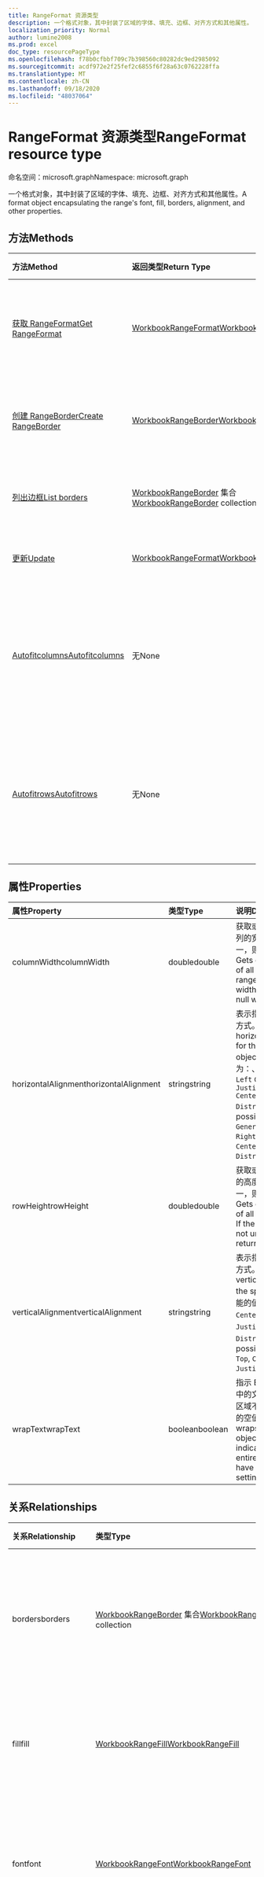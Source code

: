 ```yaml
---
title: RangeFormat 资源类型
description: 一个格式对象，其中封装了区域的字体、填充、边框、对齐方式和其他属性。
localization_priority: Normal
author: lumine2008
ms.prod: excel
doc_type: resourcePageType
ms.openlocfilehash: f78b0cfbbf709c7b398560c80282dc9ed2985092
ms.sourcegitcommit: acdf972e2f25fef2c6855f6f28a63c0762228ffa
ms.translationtype: MT
ms.contentlocale: zh-CN
ms.lasthandoff: 09/18/2020
ms.locfileid: "48037064"
---
```

# <a name="rangeformat-resource-type"></a><span data-ttu-id="ed424-103">RangeFormat 资源类型</span><span class="sxs-lookup"><span data-stu-id="ed424-103">RangeFormat resource type</span></span>

<span data-ttu-id="ed424-104">命名空间：microsoft.graph</span><span class="sxs-lookup"><span data-stu-id="ed424-104">Namespace: microsoft.graph</span></span>

<span data-ttu-id="ed424-105">一个格式对象，其中封装了区域的字体、填充、边框、对齐方式和其他属性。</span><span class="sxs-lookup"><span data-stu-id="ed424-105">A format object encapsulating the range's font, fill, borders, alignment, and other properties.</span></span>


## <a name="methods"></a><span data-ttu-id="ed424-106">方法</span><span class="sxs-lookup"><span data-stu-id="ed424-106">Methods</span></span>

| <span data-ttu-id="ed424-107">方法</span><span class="sxs-lookup"><span data-stu-id="ed424-107">Method</span></span>           | <span data-ttu-id="ed424-108">返回类型</span><span class="sxs-lookup"><span data-stu-id="ed424-108">Return Type</span></span>    |<span data-ttu-id="ed424-109">说明</span><span class="sxs-lookup"><span data-stu-id="ed424-109">Description</span></span>|
|:---------------|:--------|:----------|
|[<span data-ttu-id="ed424-110">获取 RangeFormat</span><span class="sxs-lookup"><span data-stu-id="ed424-110">Get RangeFormat</span></span>](../api/rangeformat-get.md) | [<span data-ttu-id="ed424-111">WorkbookRangeFormat</span><span class="sxs-lookup"><span data-stu-id="ed424-111">WorkbookRangeFormat</span></span>](rangeformat.md) |<span data-ttu-id="ed424-112">读取 rangeFormat 对象的属性和关系。</span><span class="sxs-lookup"><span data-stu-id="ed424-112">Read properties and relationships of rangeFormat object.</span></span>|
|[<span data-ttu-id="ed424-113">创建 RangeBorder</span><span class="sxs-lookup"><span data-stu-id="ed424-113">Create RangeBorder</span></span>](../api/rangeformat-post-borders.md) |[<span data-ttu-id="ed424-114">WorkbookRangeBorder</span><span class="sxs-lookup"><span data-stu-id="ed424-114">WorkbookRangeBorder</span></span>](rangeborder.md)| <span data-ttu-id="ed424-115">通过发布到边框集合创建新的 RangeBorder。</span><span class="sxs-lookup"><span data-stu-id="ed424-115">Create a new RangeBorder by posting to the borders collection.</span></span>|
|[<span data-ttu-id="ed424-116">列出边框</span><span class="sxs-lookup"><span data-stu-id="ed424-116">List borders</span></span>](../api/rangeformat-list-borders.md) |<span data-ttu-id="ed424-117">[WorkbookRangeBorder](rangeborder.md) 集合</span><span class="sxs-lookup"><span data-stu-id="ed424-117">[WorkbookRangeBorder](rangeborder.md) collection</span></span>| <span data-ttu-id="ed424-118">获取 RangeBorder 对象集合。</span><span class="sxs-lookup"><span data-stu-id="ed424-118">Get a RangeBorder object collection.</span></span>|
|[<span data-ttu-id="ed424-119">更新</span><span class="sxs-lookup"><span data-stu-id="ed424-119">Update</span></span>](../api/rangeformat-update.md) | [<span data-ttu-id="ed424-120">WorkbookRangeFormat</span><span class="sxs-lookup"><span data-stu-id="ed424-120">WorkbookRangeFormat</span></span>](rangeformat.md) |<span data-ttu-id="ed424-121">更新 RangeFormat 对象。</span><span class="sxs-lookup"><span data-stu-id="ed424-121">Update RangeFormat object.</span></span> |
|[<span data-ttu-id="ed424-122">Autofitcolumns</span><span class="sxs-lookup"><span data-stu-id="ed424-122">Autofitcolumns</span></span>](../api/rangeformat-autofitcolumns.md)|<span data-ttu-id="ed424-123">无</span><span class="sxs-lookup"><span data-stu-id="ed424-123">None</span></span>|<span data-ttu-id="ed424-124">根据列中的当前数据更改当前区域的列宽，以达到最佳宽度。</span><span class="sxs-lookup"><span data-stu-id="ed424-124">Changes the width of the columns of the current range to achieve the best fit, based on the current data in the columns.</span></span>|
|[<span data-ttu-id="ed424-125">Autofitrows</span><span class="sxs-lookup"><span data-stu-id="ed424-125">Autofitrows</span></span>](../api/rangeformat-autofitrows.md)|<span data-ttu-id="ed424-126">无</span><span class="sxs-lookup"><span data-stu-id="ed424-126">None</span></span>|<span data-ttu-id="ed424-127">根据列中的当前数据更改当前区域的行高，以达到最佳高度。</span><span class="sxs-lookup"><span data-stu-id="ed424-127">Changes the height of the rows of the current range to achieve the best fit, based on the current data in the columns.</span></span>|

## <a name="properties"></a><span data-ttu-id="ed424-128">属性</span><span class="sxs-lookup"><span data-stu-id="ed424-128">Properties</span></span>
| <span data-ttu-id="ed424-129">属性</span><span class="sxs-lookup"><span data-stu-id="ed424-129">Property</span></span>     | <span data-ttu-id="ed424-130">类型</span><span class="sxs-lookup"><span data-stu-id="ed424-130">Type</span></span>   |<span data-ttu-id="ed424-131">说明</span><span class="sxs-lookup"><span data-stu-id="ed424-131">Description</span></span>|
|:---------------|:--------|:----------|
|<span data-ttu-id="ed424-132">columnWidth</span><span class="sxs-lookup"><span data-stu-id="ed424-132">columnWidth</span></span>|<span data-ttu-id="ed424-133">double</span><span class="sxs-lookup"><span data-stu-id="ed424-133">double</span></span>|<span data-ttu-id="ed424-p101">获取或设置区域内的所有列的宽度。如果列宽不统一，则返回 NULL。</span><span class="sxs-lookup"><span data-stu-id="ed424-p101">Gets or sets the width of all colums within the range. If the column widths are not uniform, null will be returned.</span></span>|
|<span data-ttu-id="ed424-136">horizontalAlignment</span><span class="sxs-lookup"><span data-stu-id="ed424-136">horizontalAlignment</span></span>|<span data-ttu-id="ed424-137">string</span><span class="sxs-lookup"><span data-stu-id="ed424-137">string</span></span>|<span data-ttu-id="ed424-138">表示指定对象的水平对齐方式。</span><span class="sxs-lookup"><span data-stu-id="ed424-138">Represents the horizontal alignment for the specified object.</span></span> <span data-ttu-id="ed424-139">可能的值为：、、、、、、 `General` `Left` `Center` `Right` `Fill` `Justify` `CenterAcrossSelection` `Distributed` 。</span><span class="sxs-lookup"><span data-stu-id="ed424-139">The possible values are: `General`, `Left`, `Center`, `Right`, `Fill`, `Justify`, `CenterAcrossSelection`, `Distributed`.</span></span>|
|<span data-ttu-id="ed424-140">rowHeight</span><span class="sxs-lookup"><span data-stu-id="ed424-140">rowHeight</span></span>|<span data-ttu-id="ed424-141">double</span><span class="sxs-lookup"><span data-stu-id="ed424-141">double</span></span>|<span data-ttu-id="ed424-p103">获取或设置区域中所有行的高度。如果行高不统一，则返回 NULL。</span><span class="sxs-lookup"><span data-stu-id="ed424-p103">Gets or sets the height of all rows in the range. If the row heights are not uniform null will be returned.</span></span>|
|<span data-ttu-id="ed424-144">verticalAlignment</span><span class="sxs-lookup"><span data-stu-id="ed424-144">verticalAlignment</span></span>|<span data-ttu-id="ed424-145">string</span><span class="sxs-lookup"><span data-stu-id="ed424-145">string</span></span>|<span data-ttu-id="ed424-146">表示指定对象的垂直对齐方式。</span><span class="sxs-lookup"><span data-stu-id="ed424-146">Represents the vertical alignment for the specified object.</span></span> <span data-ttu-id="ed424-147">可能的值包括 `Top`、`Center`、`Bottom`、`Justify`、`Distributed`。</span><span class="sxs-lookup"><span data-stu-id="ed424-147">The possible values are: `Top`, `Center`, `Bottom`, `Justify`, `Distributed`.</span></span>|
|<span data-ttu-id="ed424-148">wrapText</span><span class="sxs-lookup"><span data-stu-id="ed424-148">wrapText</span></span>|<span data-ttu-id="ed424-149">boolean</span><span class="sxs-lookup"><span data-stu-id="ed424-149">boolean</span></span>|<span data-ttu-id="ed424-p105">指示 Excel 是否将对象中的文本换行。指示整个区域不具有统一换行设置的空值</span><span class="sxs-lookup"><span data-stu-id="ed424-p105">Indicates if Excel wraps the text in the object. A null value indicates that the entire range doesn't have uniform wrap setting</span></span>|

## <a name="relationships"></a><span data-ttu-id="ed424-152">关系</span><span class="sxs-lookup"><span data-stu-id="ed424-152">Relationships</span></span>
| <span data-ttu-id="ed424-153">关系</span><span class="sxs-lookup"><span data-stu-id="ed424-153">Relationship</span></span> | <span data-ttu-id="ed424-154">类型</span><span class="sxs-lookup"><span data-stu-id="ed424-154">Type</span></span>   |<span data-ttu-id="ed424-155">说明</span><span class="sxs-lookup"><span data-stu-id="ed424-155">Description</span></span>|
|:---------------|:--------|:----------|
|<span data-ttu-id="ed424-156">borders</span><span class="sxs-lookup"><span data-stu-id="ed424-156">borders</span></span>|<span data-ttu-id="ed424-157">[WorkbookRangeBorder](rangeborder.md) 集合</span><span class="sxs-lookup"><span data-stu-id="ed424-157">[WorkbookRangeBorder](rangeborder.md) collection</span></span>|<span data-ttu-id="ed424-158">应用于所选的整个区域的 border 对象的集合。只读。</span><span class="sxs-lookup"><span data-stu-id="ed424-158">Collection of border objects that apply to the overall range selected Read-only.</span></span>|
|<span data-ttu-id="ed424-159">fill</span><span class="sxs-lookup"><span data-stu-id="ed424-159">fill</span></span>|[<span data-ttu-id="ed424-160">WorkbookRangeFill</span><span class="sxs-lookup"><span data-stu-id="ed424-160">WorkbookRangeFill</span></span>](rangefill.md)|<span data-ttu-id="ed424-p106">返回在整个区域内定义的 fill 对象。只读。</span><span class="sxs-lookup"><span data-stu-id="ed424-p106">Returns the fill object defined on the overall range. Read-only.</span></span>|
|<span data-ttu-id="ed424-163">font</span><span class="sxs-lookup"><span data-stu-id="ed424-163">font</span></span>|[<span data-ttu-id="ed424-164">WorkbookRangeFont</span><span class="sxs-lookup"><span data-stu-id="ed424-164">WorkbookRangeFont</span></span>](rangefont.md)|<span data-ttu-id="ed424-165">返回在所选的整个区域内定义的 font 对象。只读。</span><span class="sxs-lookup"><span data-stu-id="ed424-165">Returns the font object defined on the overall range selected Read-only.</span></span>|
|<span data-ttu-id="ed424-166">protection</span><span class="sxs-lookup"><span data-stu-id="ed424-166">protection</span></span>|[<span data-ttu-id="ed424-167">WorkbookFormatProtection</span><span class="sxs-lookup"><span data-stu-id="ed424-167">WorkbookFormatProtection</span></span>](formatprotection.md)|<span data-ttu-id="ed424-168">返回某一区域的格式 protection 对象。</span><span class="sxs-lookup"><span data-stu-id="ed424-168">Returns the format protection object for a range.</span></span> <span data-ttu-id="ed424-169">只读。</span><span class="sxs-lookup"><span data-stu-id="ed424-169">Read-only.</span></span>|

## <a name="json-representation"></a><span data-ttu-id="ed424-170">JSON 表示形式</span><span class="sxs-lookup"><span data-stu-id="ed424-170">JSON representation</span></span>

<span data-ttu-id="ed424-171">下面是资源的 JSON 表示形式。</span><span class="sxs-lookup"><span data-stu-id="ed424-171">Here is a JSON representation of the resource.</span></span>

<!-- {
  "blockType": "resource",
  "baseType": "microsoft.graph.entity",
  "optionalProperties": [

  ],
  "@odata.type": "microsoft.graph.workbookRangeFormat"
}-->

```json
{
  "columnWidth": 1024,
  "horizontalAlignment": "string",
  "rowHeight": 1024,
  "verticalAlignment": "string",
  "wrapText": true
}

```

<!-- uuid: 8fcb5dbc-d5aa-4681-8e31-b001d5168d79
2015-10-25 14:57:30 UTC -->
<!-- {
  "type": "#page.annotation",
  "description": "RangeFormat resource",
  "keywords": "",
  "section": "documentation",
  "tocPath": ""
}-->


